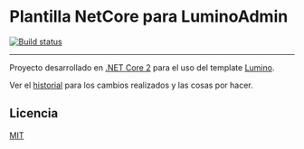 # Plantilla NetCore para LuminoAdmin

[![Build status](https://ci.appveyor.com/api/projects/status/h2gb83cvhb2vi3al?svg=true)](https://ci.appveyor.com/project/re_al_/real-template-lumino)

---------------------------------------

Proyecto desarrollado en [.NET Core 2](https://www.microsoft.com/net/) para el uso del template [Lumino](https://medialoot.com/preview/lumino-premium/index.html).

Ver el [historial](CHANGELOG.md) para los cambios realizados y las cosas por hacer.


## Licencia
[MIT](LICENSE)